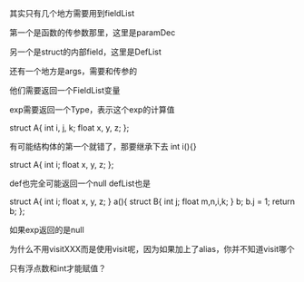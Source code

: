 
其实只有几个地方需要用到fieldList

第一个是函数的传参数那里，这里是paramDec

另一个是struct的内部field，这里是DefList

还有一个地方是args，需要和传参的

他们需要返回一个FieldList变量

exp需要返回一个Type，表示这个exp的计算值

struct A{
    int i, j, k;
    float x, y, z;
};

有可能结构体的第一个就错了，那要继承下去
int i(){}

struct A{
    int i;
    float x, y, z;
};

def也完全可能返回一个null
defList也是

struct A{
    int i;
    float x, y, z;
} a(){
    struct B{
        int j;
        float m,n,i,k;
    } b;
    b.j = 1;
    return b;
};

如果exp返回的是null


为什么不用visitXXX而是使用visit呢，因为如果加上了alias，你并不知道visit哪个

只有浮点数和int才能赋值？